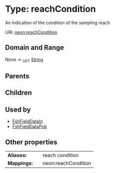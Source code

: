 
# Type: reachCondition


An indication of the condition of the sampling reach

URI: [neon:reachCondition](https://data.neonscience.org/reachCondition)


## Domain and Range

None ->  <sub>OPT</sub> [String](types/String.md)

## Parents


## Children


## Used by

 * [FshFieldDataIn](FshFieldDataIn.md)
 * [FshFieldDataPub](FshFieldDataPub.md)

## Other properties

|  |  |  |
| --- | --- | --- |
| **Aliases:** | | reach condition |
| **Mappings:** | | neon:reachCondition |

